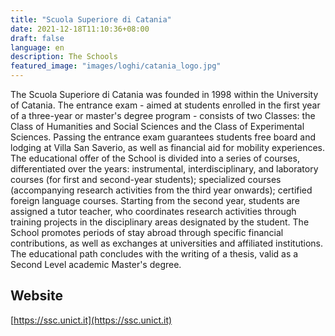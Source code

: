 ```yaml
---
title: "Scuola Superiore di Catania"
date: 2021-12-18T11:10:36+08:00
draft: false
language: en
description: The Schools
featured_image: "images/loghi/catania_logo.jpg"
---
```


The Scuola Superiore di Catania was founded in 1998 within the University of Catania.
The entrance exam - aimed at students enrolled in the first year of a three-year or master's degree program - consists of two Classes: the Class of Humanities and Social Sciences and the Class of Experimental Sciences.
Passing the entrance exam guarantees students free board and lodging at Villa San Saverio, as well as financial aid for mobility experiences.
The educational offer of the School is divided into a series of courses, differentiated over the years: instrumental, interdisciplinary, and laboratory courses (for first and second-year students); specialized courses (accompanying research activities from the third year onwards); certified foreign language courses.
Starting from the second year, students are assigned a tutor teacher, who coordinates research activities through training projects in the disciplinary areas designated by the student.
The School promotes periods of stay abroad through specific financial contributions, as well as exchanges at universities and affiliated institutions.
The educational path concludes with the writing of a thesis, valid as a Second Level academic Master's degree.

## Website
[https://ssc.unict.it](https://ssc.unict.it)